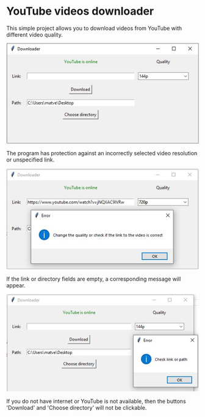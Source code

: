 # YouTube videos downloader

This simple project allows you to download videos from YouTube with different video quality.

![image](https://github.com/Matveev-Kirill/DownloadProject/blob/master/images/1.jpg)

The program has protection against an incorrectly selected video resolution or unspecified link.

![image](https://github.com/Matveev-Kirill/DownloadProject/blob/master/images/2.jpg)

If the link or directory fields are empty, a corresponding message will appear.

![image](https://github.com/Matveev-Kirill/DownloadProject/blob/master/images/3.jpg)

If you do not have internet or YouTube is not available, then the buttons 'Download' and 'Choose directory' will not be clickable.
